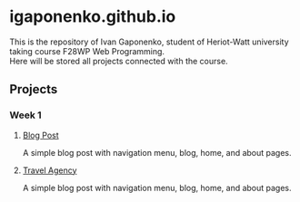 # igaponenko.github.io

This is the repository of Ivan Gaponenko, student of Heriot-Watt university taking course F28WP Web Programming.
<br>
Here will be stored all projects connected with the course.

## Projects
<h3>Week 1</h3>
<ol>
  <li><a href="https://igaponenko.github.io/Week-1/Ivan-Blog/">Blog Post</a></li>
  <p>A simple blog post with navigation menu, blog, home, and about pages.</p>
  <li><a href="https://igaponenko.github.io/Week-1/Travel-Agency/">Travel Agency</a></li>
  <p>A simple blog post with navigation menu, blog, home, and about pages.</p>
</ol>

